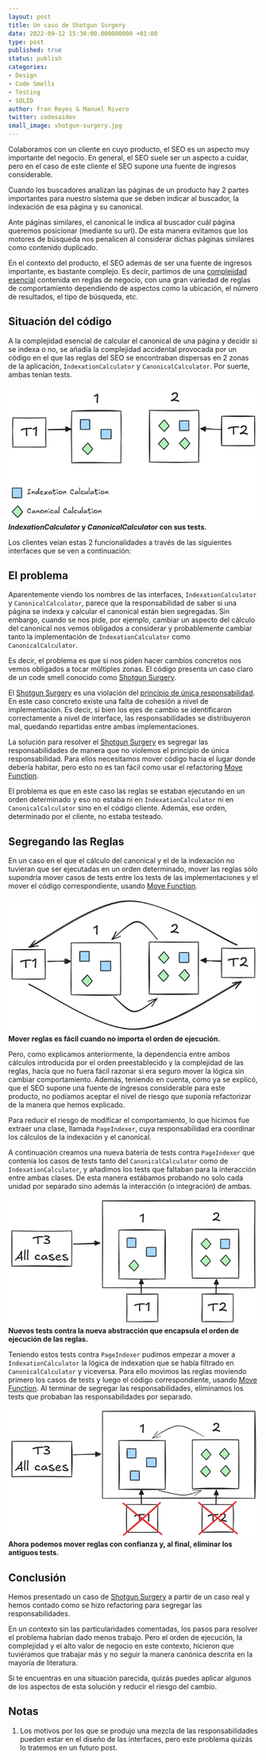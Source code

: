 ```yaml
---
layout: post
title: Un caso de Shotgun Surgery
date: 2022-09-12 15:30:00.000000000 +01:00
type: post
published: true
status: publish
categories:
- Design 
- Code Smells 
- Testing
- SOLID 
author: Fran Reyes & Manuel Rivero
twitter: codesaidev 
small_image: shotgun-surgery.jpg
---
```


Colaboramos con un cliente en cuyo producto, el SEO es un aspecto muy importante del negocio. En general, el SEO suele ser un aspecto a cuidar, pero en el caso de este cliente el SEO supone una fuente de ingresos considerable.

Cuando los buscadores analizan las páginas de un producto hay 2 partes importantes para nuestro sistema que se deben indicar al buscador, la indexación de esa página y su canonical.

Ante páginas similares, el canonical le indica al buscador cuál página queremos posicionar (mediante su url). De esta manera evitamos que los motores de búsqueda nos penalicen al considerar dichas páginas similares como contenido duplicado.

En el contexto del producto, el SEO además de ser una fuente de ingresos importante, es bastante complejo. Es decir, partimos de una [complejidad esencial](https://dzone.com/articles/essential-and-accidental) contenida en reglas de negocio, con una gran variedad de reglas de comportamiento dependiendo de aspectos como la ubicación, el número de resultados, el tipo de búsqueda, etc.

## Situación del código

A la complejidad esencial de calcular el canonical de una página y decidir si se indexa o no, se añadía la complejidad accidental provocada por un código en el que las reglas del SEO se encontraban dispersas en 2 zonas de la aplicación, `IndexationCalculator` y `CanonicalCalculator`. Por suerte, ambas tenían tests.



<figure style="margin:auto; width: 100%">
<img src="/assets/posts/2022-09-12-un-caso-de-shotgun-surgery/slice1.png" alt="test contra cada clase" />
<figcaption><strong><em>IndexationCalculator</em> y <em>CanonicalCalculator</em> con sus tests.</strong></figcaption>
</figure>


Los clientes veían estas 2 funcionalidades a través de las siguientes interfaces que se ven a continuación:

<script src="https://gist.github.com/franreyes/7f7c684c771e1c2c35ca1210c6f0ffbc.js"></script>

## El problema
Aparentemente viendo los nombres de las interfaces, `IndexationCalculator` y `CanonicalCalculator`, parece que la responsabilidad de saber si una página se indexa y calcular el canonical están bien segregadas. Sin embargo, cuando se nos pide, por ejemplo, cambiar un aspecto del cálculo del canonical nos vemos obligados a considerar y probablemente cambiar tanto la implementación de `IndexationCalculator` como `CanonicalCalculator`.

Es decir, el problema es que si nos piden hacer cambios concretos nos vemos obligados a tocar múltiples zonas. El código presenta un caso claro de un code smell conocido como [Shotgun Surgery](https://dzone.com/articles/code-smell-shot-surgery).

El [Shotgun Surgery](https://dzone.com/articles/code-smell-shot-surgery) es una violación del [principio de única responsabilidad](https://www.thebigbranchtheory.dev/post/single-responsablity/). En este caso concreto existe una falta de cohesión a nivel de implementación. Es decir, si bien los ejes de cambio se identificaron correctamente a nivel de interface, las responsabilidades se distribuyeron mal, quedando repartidas entre ambas implementaciones.

La solución para resolver el [Shotgun Surgery](https://dzone.com/articles/code-smell-shot-surgery) es segregar las responsabilidades de manera que no violemos el principio de única responsabilidad. Para ellos necesitamos mover
código hacia el lugar donde debería habitar, pero esto no es tan fácil como usar el refactoring [Move Function](https://refactoring.com/catalog/moveFunction.html).

El problema es que en este caso las reglas se estaban ejecutando en un orden determinado y eso no estaba ni en `IndexationCalculator` ni en `CanonicalCalculator` sino en el código cliente. Además, ese orden, determinado por el cliente, no estaba testeado.



## Segregando las Reglas
En un caso en el que el cálculo del canonical y el de la indexación no tuvieran que ser ejecutadas en un orden determinado, mover las reglas sólo supondría mover casos de tests entre los tests de las implementaciones y el mover el código correspondiente, usando [Move Function](https://refactoring.com/catalog/moveFunction.html).


<figure style="margin:auto; width: 100%">
<img src="/assets/posts/2022-09-12-un-caso-de-shotgun-surgery/slice2.png" alt="Mover responsabilidades es fácil cuando no importa el orden de ejecución" />
<figcaption><strong>Mover reglas es fácil cuando no importa el orden de ejecución.</strong></figcaption>
</figure>

Pero, como explicamos anteriormente, la dependencia entre ambos cálculos introducida por el orden preestablecido y la complejidad de las reglas, hacía que no fuera fácil razonar si era seguro mover la lógica sin cambiar comportamiento. Además, teniendo en cuenta, como ya se explicó, que el SEO supone una fuente de ingresos considerable para este producto, no podíamos aceptar el nivel de riesgo que suponía refactorizar de la manera que hemos explicado.


Para reducir el riesgo de modificar el comportamiento, lo que hicimos fue extraer una clase, llamada `PageIndexer`, cuya responsabilidad era coordinar los cálculos de la indexación y el canonical.

<script src="https://gist.github.com/franreyes/829829d2d830ce97554f384565e19f43.js"></script>

A continuación creamos una nueva batería de tests contra `PageIndexer` que contenía los casos de tests tanto del `CanonicalCalculator` como de `IndexationCalculator`, y añadimos los tests que faltaban para la interacción entre ambas clases. De esta manera estábamos probando no solo cada unidad por separado sino además la interacción (o integración) de ambas.


<figure style="margin:auto; width: 100%">
<img src="/assets/posts/2022-09-12-un-caso-de-shotgun-surgery/slice3.png" alt="nuevos tests contra PageIndexer" />
<figcaption><strong>Nuevos tests contra la nueva abstracción que encapsula el orden de ejecución de las reglas.</strong></figcaption>
</figure>


Teniendo estos tests contra `PageIndexer` pudimos empezar a mover a `IndexationCalculator` la lógica de indexation que se había filtrado en  `CanonicalCalculator` y viceversa. Para ello movimos las reglas moviendo primero los casos de tests y luego el código correspondiente, usando [Move Function](https://refactoring.com/catalog/moveFunction.html). Al terminar de segregar las responsabilidades, eliminamos los tests que probaban las responsabilidades por separado.

<figure style="margin:auto; width: 100%">
<img src="/assets/posts/2022-09-12-un-caso-de-shotgun-surgery/slice4.png" alt="test contra cada clase" />
<figcaption><strong>Ahora podemos mover reglas con confianza y, al final, eliminar los antiguos tests.</strong></figcaption>
</figure>


## Conclusión
Hemos presentado un caso de [Shotgun Surgery](https://dzone.com/articles/code-smell-shot-surgery) a partir de un caso real y hemos contado como se hizo refactoring para segregar las responsabilidades.

En un contexto sin las particularidades comentadas, los pasos para resolver el problema habrían dado menos trabajo. Pero el orden de ejecución, la complejidad y el alto valor de negocio en este contexto, hicieron que tuviéramos que trabajar más y no seguir la manera canónica descrita en la mayoría de literatura.

Si te encuentras en una situación parecida, quizás puedes aplicar algunos de los aspectos de esta solución y reducir el riesgo del cambio.

## Notas
1) Los motivos por los que se produjo una mezcla de las responsabilidades pueden estar en el diseño de las interfaces, pero este problema quizás lo tratemos en un futuro post.


